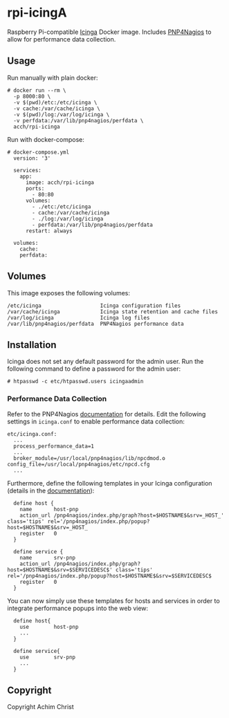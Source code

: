 # rpi-icingA

Raspberry Pi-compatible [Icinga](http://docs.icinga.com/latest/en/) Docker image. Includes [PNP4Nagios](https://docs.pnp4nagios.org/) to allow for performance data collection.

## Usage

Run manually with plain docker:

```
# docker run --rm \
  -p 8000:80 \
  -v $(pwd)/etc:/etc/icinga \
  -v cache:/var/cache/icinga \
  -v $(pwd)/log:/var/log/icinga \
  -v perfdata:/var/lib/pnp4nagios/perfdata \
  acch/rpi-icinga
```

Run with docker-compose:

```
# docker-compose.yml
  version: '3'

  services:
    app:
      image: acch/rpi-icinga
      ports:
        - 80:80
      volumes:
        - ./etc:/etc/icinga
        - cache:/var/cache/icinga
        - ./log:/var/log/icinga
        - perfdata:/var/lib/pnp4nagios/perfdata
      restart: always

  volumes:
    cache:
    perfdata:

```

## Volumes

This image exposes the following volumes:

```
/etc/icinga                   Icinga configuration files
/var/cache/icinga             Icinga state retention and cache files
/var/log/icinga               Icinga log files
/var/lib/pnp4nagios/perfdata  PNP4Nagios performance data
```

## Installation

Icinga does not set any default password for the admin user. Run the following command to define a password for the admin user:

```
# htpasswd -c etc/htpasswd.users icingaadmin
```

### Performance Data Collection

Refer to the PNP4Nagios [documentation](https://docs.pnp4nagios.org/pnp-0.6/config#bulk_mode_with_npcd_and_npcdmod) for details. Edit the following settings in `icinga.conf` to enable performance data collection:

```
etc/icinga.conf:
  ...
  process_performance_data=1
  ...
  broker_module=/usr/local/pnp4nagios/lib/npcdmod.o config_file=/usr/local/pnp4nagios/etc/npcd.cfg
  ...
```

Furthermore, define the following templates in your Icinga configuration (details in the [documentation](https://docs.pnp4nagios.org/pnp-0.6/webfe#popups)):

```
  define host {
    name       host-pnp
    action_url /pnp4nagios/index.php/graph?host=$HOSTNAME$&srv=_HOST_' class='tips' rel='/pnp4nagios/index.php/popup?host=$HOSTNAME$&srv=_HOST_
    register   0
  }
 
  define service {
    name       srv-pnp
    action_url /pnp4nagios/index.php/graph?host=$HOSTNAME$&srv=$SERVICEDESC$' class='tips' rel='/pnp4nagios/index.php/popup?host=$HOSTNAME$&srv=$SERVICEDESC$
    register   0
  }
```

You can now simply use these templates for hosts and services in order to integrate performance popups into the web view:

```
  define host{
    use        host-pnp
    ...
  }

  define service{
    use        srv-pnp
    ...
  }
```

## Copyright

Copyright Achim Christ
